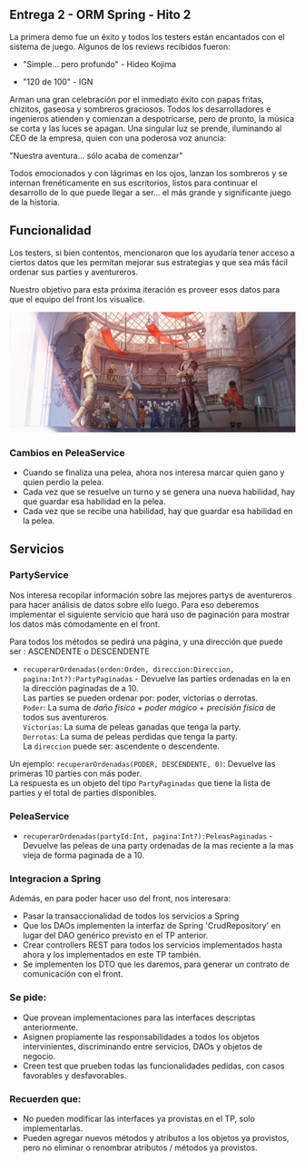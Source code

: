 ## Entrega 2 - ORM Spring - Hito 2

La primera demo fue un éxito y todos los testers están encantados con el sistema de juego.
Algunos de los reviews recibidos fueron:

- "Simple... pero profundo" -  Hideo Kojima

- "120 de 100" - IGN

Arman una gran celebración por el inmediato éxito con papas fritas, chizitos, gaseosa y sombreros graciosos.
Todos los desarrolladores e ingenieros atienden y comienzan a despotricarse, pero de pronto, la música se corta y las luces se apagan.
Una singular luz se prende, iluminando al CEO de la empresa, quien con una poderosa voz anuncia:

"Nuestra aventura... sólo acaba de comenzar"

Todos emocionados y con lágrimas en los ojos, lanzan los sombreros y se internan frenéticamente en sus escritorios, listos para continuar el desarrollo de lo que puede llegar a ser... el más grande y significante juego de la historia.


## Funcionalidad

Los testers, si bien contentos, mencionaron que los ayudaría tener acceso a ciertos datos que les permitan mejorar sus estrategias y que sea más fácil ordenar sus parties y aventureros.

Nuestro objetivo para esta próxima iteración es proveer esos datos para que el equipo del front los visualice.

<p align="center">
  <img src="guildHall.jpg" />
</p>

### Cambios en PeleaService
- Cuando se finaliza una pelea, ahora nos interesa marcar quien gano y quien perdio la pelea.
- Cada vez que se resuelve un turno y se genera una nueva habilidad, hay que guardar esa habilidad en la pelea.
- Cada vez que se recibe una habilidad, hay que guardar esa habilidad en la pelea.


## Servicios

### PartyService

Nos interesa recopilar información sobre las mejores partys de aventureros para hacer análisis de datos sobre ello luego. Para eso deberemos implementar el siguiente servicio que hará uso de paginación para mostrar los datos más cómodamente en el front.

Para todos los métodos se pedirá una página, y una dirección que puede ser : ASCENDENTE o DESCENDENTE

- `recuperarOrdenadas(orden:Orden, direccion:Direccion, pagina:Int?):PartyPaginadas` - Devuelve las parties ordenadas en la en la dirección paginadas de a 10.<br/>
  Las parties se pueden ordenar por: poder, victorias o derrotas. <br/>
  `Poder`: La suma de _daño físico_ + _poder mágico_ + _precisión física_ de todos sus aventureros.<br/>
  `Victorias`: La suma de peleas ganadas que tenga la party.<br/>
  `Derrotas`: La suma de peleas perdidas que tenga la party. <br/>
  La `direccion` puede ser: ascendente o descendente.<br/>

Un ejemplo: `recuperarOrdenadas(PODER, DESCENDENTE, 0)`: Devuelve las primeras 10 parties con más poder.<br/>
La respuesta es un objeto del tipo `PartyPaginadas` que tiene la lista de parties y el total de parties disponibles.


###  PeleaService

- `recuperarOrdenadas(partyId:Int, pagina:Int?):PeleasPaginadas` - Devuelve las peleas de una party ordenadas de la mas reciente a la mas vieja de forma paginada de a 10.

### Integracion a Spring
Además, en para poder hacer uso del front, nos interesara:

- Pasar la transaccionalidad de todos los servicios a Spring
- Que los DAOs implementen la interfaz de Spring 'CrudRepository' en lugar del DAO genérico previsto en el TP anterior.
- Crear controllers REST para todos los servicios implementados hasta ahora y los implementados en este TP también.
- Se implementen los DTO que les daremos, para generar un contrato de comunicación con el front.

### Se pide:

- Que provean implementaciones para las interfaces descriptas anteriormente.
- Asignen propiamente las responsabilidades a todos los objetos intervinientes, discriminando entre servicios, DAOs y objetos de negocio.
- Creen test que prueben todas las funcionalidades pedidas, con casos favorables y desfavorables.

### Recuerden que:

- No pueden modificar las interfaces ya provistas en el TP, solo implementarlas.
- Pueden agregar nuevos métodos y atributos a los objetos ya provistos, pero no eliminar o renombrar atributos / métodos ya provistos.
